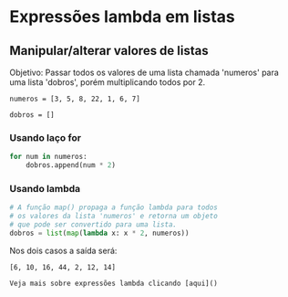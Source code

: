 # Expressões lambda em listas

## Manipular/alterar valores de listas
Objetivo: Passar todos os valores de uma lista chamada 'numeros' para uma lista 'dobros', porém multiplicando todos por 2.

```numeros = [3, 5, 8, 22, 1, 6, 7]```

```dobros = []```

### Usando laço **for**
```python
for num in numeros:
    dobros.append(num * 2)
```

### Usando lambda
```python
# A função map() propaga a função lambda para todos 
# os valores da lista 'numeros' e retorna um objeto 
# que pode ser convertido para uma lista.
dobros = list(map(lambda x: x * 2, numeros))
```

Nos dois casos a saída será:
```
[6, 10, 16, 44, 2, 12, 14]
```

    Veja mais sobre expressões lambda clicando [aqui]()